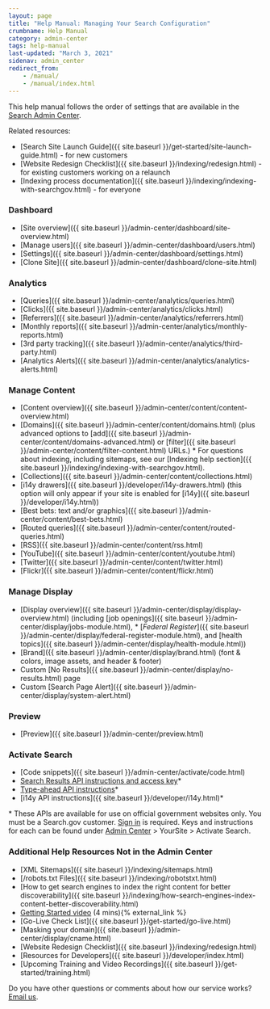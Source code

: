 ```yaml
---
layout: page
title: "Help Manual: Managing Your Search Configuration"
crumbname: Help Manual
category: admin-center
tags: help-manual
last-updated: "March 3, 2021"
sidenav: admin_center
redirect_from:
    - /manual/
    - /manual/index.html
---
```


This help manual follows the order of settings that are available in the [Search Admin Center](https://search.usa.gov/sites).

Related resources:

* [Search Site Launch Guide]({{ site.baseurl }}/get-started/site-launch-guide.html) - for new customers
* [Website Redesign Checklist]({{ site.baseurl }}/indexing/redesign.html) - for existing customers working on a relaunch
* [Indexing process documentation]({{ site.baseurl }}/indexing/indexing-with-searchgov.html) - for everyone


### <i class="icon-dashboard"></i> Dashboard

* [Site overview]({{ site.baseurl }}/admin-center/dashboard/site-overview.html)
* [Manage users]({{ site.baseurl }}/admin-center/dashboard/users.html)
* [Settings]({{ site.baseurl }}/admin-center/dashboard/settings.html)
* [Clone Site]({{ site.baseurl }}/admin-center/dashboard/clone-site.html)

### <i class="icon-bar-chart"></i> Analytics

* [Queries]({{ site.baseurl }}/admin-center/analytics/queries.html)
* [Clicks]({{ site.baseurl }}/admin-center/analytics/clicks.html)
* [Referrers]({{ site.baseurl }}/admin-center/analytics/referrers.html)
* [Monthly reports]({{ site.baseurl }}/admin-center/analytics/monthly-reports.html)
* [3rd party tracking]({{ site.baseurl }}/admin-center/analytics/third-party.html)
* [Analytics Alerts]({{ site.baseurl }}/admin-center/analytics/analytics-alerts.html)

### <i class="icon-file"></i> Manage Content

* [Content overview]({{ site.baseurl }}/admin-center/content/content-overview.html)
* [Domains]({{ site.baseurl }}/admin-center/content/domains.html) (plus advanced options to [add]({{ site.baseurl }}/admin-center/content/domains-advanced.html) or [filter]({{ site.baseurl }}/admin-center/content/filter-content.html) URLs.)
  \* For questions about indexing, including sitemaps, see our [Indexing help section]({{ site.baseurl }}/indexing/indexing-with-searchgov.html).<br>
* [Collections]({{ site.baseurl }}/admin-center/content/collections.html)
* [i14y drawers]({{ site.baseurl }}/developer/i14y-drawers.html) (this option will only appear if your site is enabled for [i14y]({{ site.baseurl }}/developer/i14y.html))
* [Best bets: text and/or graphics]({{ site.baseurl }}/admin-center/content/best-bets.html)
* [Routed queries]({{ site.baseurl }}/admin-center/content/routed-queries.html)
* [RSS]({{ site.baseurl }}/admin-center/content/rss.html)
* [YouTube]({{ site.baseurl }}/admin-center/content/youtube.html)
* [Twitter]({{ site.baseurl }}/admin-center/content/twitter.html)
* [Flickr]({{ site.baseurl }}/admin-center/content/flickr.html)

### <i class="icon-desktop"></i> Manage Display

* [Display overview]({{ site.baseurl }}/admin-center/display/display-overview.html) (including [job openings]({{ site.baseurl }}/admin-center/display/jobs-module.html), * [*Federal Register*]({{ site.baseurl }}/admin-center/display/federal-register-module.html), and [health topics]({{ site.baseurl }}/admin-center/display/health-module.html))
* [Brand]({{ site.baseurl }}/admin-center/display/brand.html) (font & colors, image assets, and header & footer)
* Custom [No Results]({{ site.baseurl }}/admin-center/display/no-results.html) page
* Custom [Search Page Alert]({{ site.baseurl }}/admin-center/display/system-alert.html)

### <i class="icon-eye-open"></i> Preview

* [Preview]({{ site.baseurl }}/admin-center/preview.html)

### <i class="icon-code"></i> Activate Search

* [Code snippets]({{ site.baseurl }}/admin-center/activate/code.html)
* [Search Results API instructions and access key](https://open.gsa.gov/api/searchgov-results/)\*
* [Type-ahead API instructions](https://open.gsa.gov/api/searchgov-suggestions/)\*
* [i14y API instructions]({{ site.baseurl }}/developer/i14y.html)\*

\* These APIs are available for use on official government websites only. You must be a Search.gov customer. [Sign in](https://search.usa.gov/sites) is required. Keys and instructions for each can be found under [Admin Center](https://search.usa.gov/sites) > YourSite > Activate Search.

### Additional Help Resources Not in the Admin Center

* [XML Sitemaps]({{ site.baseurl }}/indexing/sitemaps.html)
* [/robots.txt Files]({{ site.baseurl }}/indexing/robotstxt.html)
* [How to get search engines to index the right content for better discoverability]({{ site.baseurl }}/indexing/how-search-engines-index-content-better-discoverability.html)
* [Getting Started video](https://www.youtube.com/watch?v=TnlpuudK_WY) (4 mins){% external_link %}
* [Go-Live Check List]({{ site.baseurl }}/get-started/go-live.html)
* [Masking your domain]({{ site.baseurl }}/admin-center/display/cname.html)
* [Website Redesign Checklist]({{ site.baseurl }}/indexing/redesign.html)
* [Resources for Developers]({{ site.baseurl }}/developer/index.html)
* [Upcoming Training and Video Recordings]({{ site.baseurl }}/get-started/training.html)

Do you have other questions or comments about how our service works? [Email us](mailto:search@support.digitalgov.gov).
